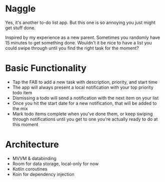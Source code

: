 # Naggle

Yes, it's another to-do list app. But this one is so annoying you just might get stuff done.

Inspired by my experience as a new parent. Sometimes you randomly have 15 minutes to get something done. Wouldn't it be nice to have a list you could swipe through until you find the right task for the moment?

# Basic Functionality
* Tap the FAB to add a new task with description, priority, and start time
* The app will always present a local notification with your top priority todo item
* Dismissing a todo will send a notification with the next item on your list
* Once you hit the start date for a new notification, that will be added to the mix
* Mark todo items complete when you've done them, or keep swiping through notifications until you get to one you're actually ready to do at this moment

# Architecture
* MVVM & databinding
* Room for data storage, local-only for now
* Kotlin coroutines
* Koin for dependency injection
